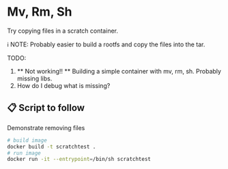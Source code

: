 # Mv, Rm, Sh

Try copying files in a scratch container.  

ℹ️ NOTE: Probably easier to build a rootfs and copy the files into the tar.  

TODO:

1. ** Not working!! ** Building a simple container with mv, rm, sh.  Probably missing libs. 
1. How do I debug what is missing? 

## 📋 Script to follow

Demonstrate removing files

```sh
# build image
docker build -t scratchtest .
# run image
docker run -it --entrypoint=/bin/sh scratchtest
```
